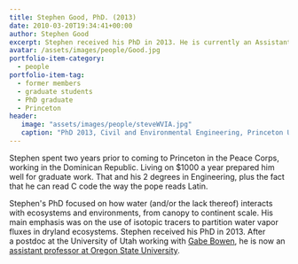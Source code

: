 ```yaml
---
title: Stephen Good, PhD. (2013)
date: 2010-03-20T19:34:41+00:00
author: Stephen Good
excerpt: Stephen received his PhD in 2013. He is currently an Assistant Professor in the Department of Biological and Ecological Engineering at Oregon State University.
avatar: /assets/images/people/Good.jpg
portfolio-item-category:
  - people
portfolio-item-tag:
  - former members
  - graduate students
  - PhD graduate
  - Princeton
header:
   image: "assets/images/people/steveWVIA.jpg"
   caption: "PhD 2013, Civil and Environmental Engineering, Princeton University<br /> MS 2008, Environmental Engineering, Michigan Tech.<br /> BS 2004, Mechanical Engineering, Carnegie Mellon"
---
```


Stephen spent two years prior to coming to Princeton in the Peace Corps, working in the Dominican Republic. Living on $1000 a year prepared him well for graduate work. That and his 2 degrees in Engineering, plus the fact that he can read C code the way the pope reads Latin.

Stephen's PhD focused on how water (and/or the lack thereof) interacts with ecosystems and environments, from canopy to continent scale. His main emphasis was on the use of isotopic tracers to partition water vapor fluxes in dryland ecosystems. Stephen received his PhD in 2013. After a postdoc at the University of Utah working with [Gabe Bowen](http://wateriso.utah.edu/spatial/index.html), he is now an [assistant professor at Oregon State University](http://bee.oregonstate.edu/stephen-good).

